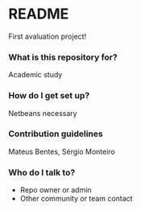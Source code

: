 # README #

First avaluation project!

### What is this repository for? ###

Academic study
 
### How do I get set up? ###

Netbeans necessary

### Contribution guidelines ###

Mateus Bentes, Sérgio Monteiro

### Who do I talk to? ###

* Repo owner or admin
* Other community or team contact